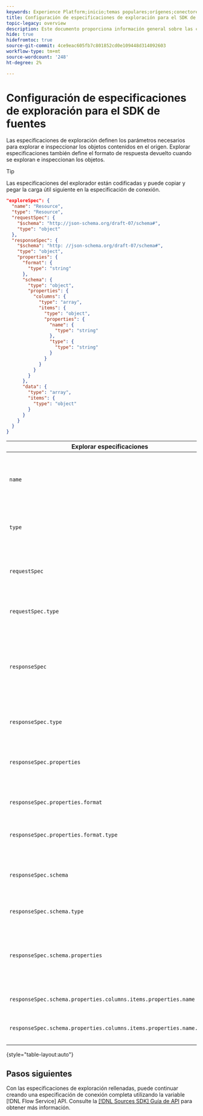 ```yaml
---
keywords: Experience Platform;inicio;temas populares;orígenes;conectores;conectores de origen;sdk de fuentes;sdk;SDK
title: Configuración de especificaciones de exploración para el SDK de fuentes
topic-legacy: overview
description: Este documento proporciona información general sobre las configuraciones que debe preparar para utilizar el SDK de fuentes.
hide: true
hidefromtoc: true
source-git-commit: 4ce9eac605fb7c801852cd0e109448d314092603
workflow-type: tm+mt
source-wordcount: '248'
ht-degree: 2%

---
```



# Configuración de especificaciones de exploración para el SDK de fuentes

Las especificaciones de exploración definen los parámetros necesarios para explorar e inspeccionar los objetos contenidos en el origen. Explorar especificaciones también define el formato de respuesta devuelto cuando se exploran e inspeccionan los objetos.

>[!TIP]
>
>Las especificaciones del explorador están codificadas y puede copiar y pegar la carga útil siguiente en la especificación de conexión.

```json
"exploreSpec": {
  "name": "Resource",
  "type": "Resource",
  "requestSpec": {
    "$schema": "http://json-schema.org/draft-07/schema#",
    "type": "object"
  },
  "responseSpec": {
    "$schema": "http: //json-schema.org/draft-07/schema#",
    "type": "object",
    "properties": {
      "format": {
        "type": "string"
      },
      "schema": {
        "type": "object",
        "properties": {
          "columns": {
            "type": "array",
            "items": {
              "type": "object",
              "properties": {
                "name": {
                  "type": "string"
                },
                "type": {
                  "type": "string"
                }
              }
            }
          }
        }
      },
      "data": {
        "type": "array",
        "items": {
          "type": "object"
        }
      }
    }
  }
}
```

| Explorar especificaciones | Descripción | Ejemplo |
| --- | --- | --- |
| `name` | Define el nombre o el identificador de la especificación de exploración. | `Resource` |
| `type` | Define el tipo de la especificación de exploración. | `Resource` |
| `requestSpec` | Contiene los parámetros necesarios para explorar objetos en la conexión. |
| `requestSpec.type` | Define el tipo de datos de la especificación de la solicitud. | `object` |
| `responseSpec` | Contiene los parámetros que definen el formato del mensaje de respuesta devuelto contra una llamada de exploración. |
| `responseSpec.type` | Define el tipo de datos de la especificación de respuesta. | `object` |
| `responseSpec.properties` | Contiene información relacionada con el formato del mensaje de respuesta. |
| `responseSpec.properties.format` | Define el formato del esquema de respuesta. | `object` |
| `responseSpec.properties.format.type` | Define el tipo de datos de las propiedades. | `string` |
| `responseSpec.schema` | Contiene información relacionada con el formato del esquema de respuesta. |
| `responseSpec.schema.type` | Define el tipo de datos del esquema. | `object` |
| `responseSpec.schema.properties` | Contiene información sobre las columnas, el tipo y los elementos contenidos en un esquema. |
| `responseSpec.schema.properties.columns.items.properties.name` | Muestra el nombre del archivo. |
| `responseSpec.schema.properties.columns.items.properties.name.type` | Define el tipo de datos del nombre del archivo. | `string` |

{style=&quot;table-layout:auto&quot;}

## Pasos siguientes

Con las especificaciones de exploración rellenadas, puede continuar creando una especificación de conexión completa utilizando la variable [!DNL Flow Service] API. Consulte la [[!DNL Sources SDK] Guía de API](../api/overview.md) para obtener más información.